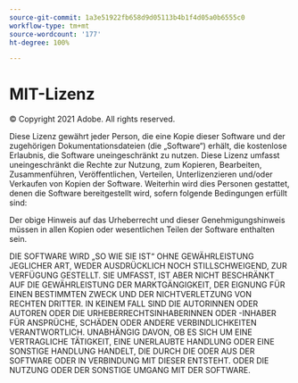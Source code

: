 ```yaml
---
source-git-commit: 1a3e51922fb658d9d05113b4b1f4d05a0b6555c0
workflow-type: tm+mt
source-wordcount: '177'
ht-degree: 100%

---
```

# MIT-Lizenz

© Copyright 2021 Adobe. All rights reserved.

Diese Lizenz gewährt jeder Person, die eine Kopie dieser Software und der zugehörigen Dokumentationsdateien (die „Software“) erhält, die kostenlose Erlaubnis, die Software uneingeschränkt zu nutzen. Diese Lizenz umfasst uneingeschränkt die Rechte zur Nutzung, zum Kopieren, Bearbeiten, Zusammenführen, Veröffentlichen, Verteilen, Unterlizenzieren und/oder Verkaufen von Kopien der Software. Weiterhin wird dies Personen gestattet, denen die Software bereitgestellt wird, sofern folgende Bedingungen erfüllt sind:

Der obige Hinweis auf das Urheberrecht und dieser Genehmigungshinweis müssen in allen Kopien oder wesentlichen Teilen der Software enthalten sein.

DIE SOFTWARE WIRD „SO WIE SIE IST“ OHNE GEWÄHRLEISTUNG JEGLICHER ART, WEDER AUSDRÜCKLICH NOCH STILLSCHWEIGEND, ZUR VERFÜGUNG GESTELLT. SIE UMFASST, IST ABER NICHT BESCHRÄNKT AUF DIE GEWÄHRLEISTUNG DER MARKTGÄNGIGKEIT, DER EIGNUNG FÜR EINEN BESTIMMTEN ZWECK UND DER NICHTVERLETZUNG VON RECHTEN DRITTER. IN KEINEM FALL SIND DIE AUTORINNEN ODER AUTOREN ODER DIE URHEBERRECHTSINHABERINNEN ODER -INHABER FÜR ANSPRÜCHE, SCHÄDEN ODER ANDERE VERBINDLICHKEITEN VERANTWORTLICH. UNABHÄNGIG DAVON, OB ES SICH UM EINE VERTRAGLICHE TÄTIGKEIT, EINE UNERLAUBTE HANDLUNG ODER EINE SONSTIGE HANDLUNG HANDELT, DIE DURCH DIE ODER AUS DER SOFTWARE ODER IN VERBINDUNG MIT DIESER ENTSTEHT. ODER DIE NUTZUNG ODER DER SONSTIGE UMGANG MIT DER SOFTWARE.

